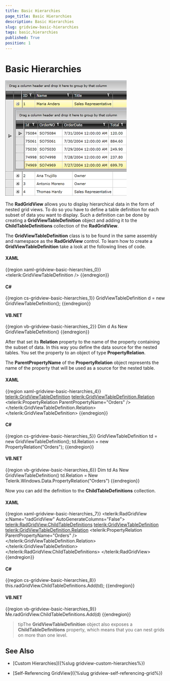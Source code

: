 ```yaml
---
title: Basic Hierarchies
page_title: Basic Hierarchies
description: Basic Hierarchies
slug: gridview-basic-hierarchies
tags: basic,hierarchies
published: True
position: 1
---
```


# Basic Hierarchies

![](images/RadGridView_BasicHierarchies_1.png)

The __RadGridView__ allows you to display hierarchical data in the form of nested grid views. To do so you have to define a table definition for each subset of data you want to display. Such a definition can be done by creating a __GridViewTableDefinition__ object and adding it to the __ChildTableDefinitions__ collection of the __RadGridView__.

The __GridViewTableDefinition__ class is to be found in the same assembly and namespace as the __RadGridView__ control. To learn how to create a __GridViewTableDefinition__ take a look at the following lines of code.

#### __XAML__

{{region xaml-gridview-basic-hierarchies_0}}
	<telerik:GridViewTableDefinition />
{{endregion}}

#### __C#__

{{region cs-gridview-basic-hierarchies_1}}
	GridViewTableDefinition d = new GridViewTableDefinition();
{{endregion}}

#### __VB.NET__

{{region vb-gridview-basic-hierarchies_2}}
	Dim d As New GridViewTableDefinition()
{{endregion}}

After that set its __Relation__ property to the name of the property containing the subset of data. In this way you define the data source for the nested tables. You set the property to an object of type __PropertyRelation__.

The __ParentPropertyName__ of the __PropertyRelation__ object represents the name of the property that will be used as a source for the nested table.

#### __XAML__

{{region xaml-gridview-basic-hierarchies_4}}
	<telerik:GridViewTableDefinition>
	    <telerik:GridViewTableDefinition.Relation>
	        <telerik:PropertyRelation ParentPropertyName="Orders" />
	    </telerik:GridViewTableDefinition.Relation>
	</telerik:GridViewTableDefinition>
{{endregion}}

#### __C#__

{{region cs-gridview-basic-hierarchies_5}}
	GridViewTableDefinition td = new GridViewTableDefinition();
	td.Relation = new PropertyRelation("Orders");
{{endregion}}


#### __VB.NET__

{{region vb-gridview-basic-hierarchies_6}}
	Dim td As New GridViewTableDefinition()
	td.Relation = New Telerik.Windows.Data.PropertyRelation("Orders")
{{endregion}}

Now you can add the definition to the __ChildTableDefinitions__ collection.

#### __XAML__

{{region xaml-gridview-basic-hierarchies_7}}
	<telerik:RadGridView x:Name="radGridView"
	                 AutoGenerateColumns="False">
	    <telerik:RadGridView.ChildTableDefinitions>
	        <telerik:GridViewTableDefinition>
	            <telerik:GridViewTableDefinition.Relation>
	                <telerik:PropertyRelation ParentPropertyName="Orders" />
	            </telerik:GridViewTableDefinition.Relation>
	        </telerik:GridViewTableDefinition>
	    </telerik:RadGridView.ChildTableDefinitions>
	</telerik:RadGridView>
{{endregion}}


#### __C#__

{{region cs-gridview-basic-hierarchies_8}}
	this.radGridView.ChildTableDefinitions.Add(td);
{{endregion}}

#### __VB.NET__

{{region vb-gridview-basic-hierarchies_9}}
	Me.radGridView.ChildTableDefinitions.Add(d)
{{endregion}}

>tipThe __GridViewTableDefinition__ object also exposes a __ChildTableDefinitions__ property, which means that you can nest grids on more than one level.

## See Also

 * [Custom Hierarchies]({%slug gridview-custom-hierarchies%})

 * [Self-Referencing GridView]({%slug gridview-self-referencing-grid%})
